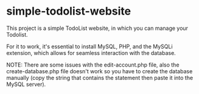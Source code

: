 # simple-todolist-website
This project is a simple TodoList website, in which you can manage your Todolist.


For it to work, it's essential to install MySQL, PHP, and the MySQLi extension, which allows for seamless interaction with the database.

NOTE:
There are some issues with the edit-account.php file, also the create-database.php file doesn't work so you have to create the database manually (copy the string that contains the statement then paste it into the MySQL server).
